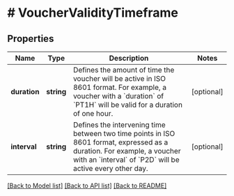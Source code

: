 # # VoucherValidityTimeframe

## Properties

Name | Type | Description | Notes
------------ | ------------- | ------------- | -------------
**duration** | **string** | Defines the amount of time the voucher will be active in ISO 8601 format. For example, a voucher with a &#x60;duration&#x60; of &#x60;PT1H&#x60; will be valid for a duration of one hour. | [optional]
**interval** | **string** | Defines the intervening time between two time points in ISO 8601 format, expressed as a duration. For example, a voucher with an &#x60;interval&#x60; of &#x60;P2D&#x60; will be active every other day. | [optional]

[[Back to Model list]](../../README.md#models) [[Back to API list]](../../README.md#endpoints) [[Back to README]](../../README.md)
